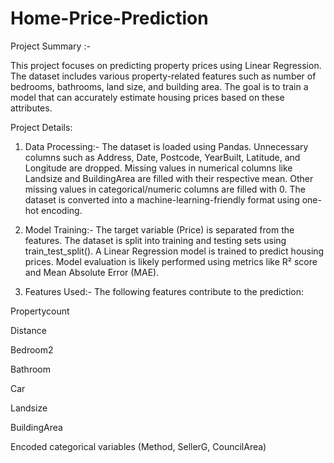 # Home-Price-Prediction
Project Summary :- 

This project focuses on predicting property prices using Linear Regression. The dataset includes various property-related features such as number of bedrooms, bathrooms, land size, and building area. The goal is to train a model that can accurately estimate housing prices based on these attributes.
 
Project Details:

1. Data Processing:-
The dataset is loaded using Pandas.
Unnecessary columns such as Address, Date, Postcode, YearBuilt, Latitude, and Longitude are dropped.
Missing values in numerical columns like Landsize and BuildingArea are filled with their respective mean.
Other missing values in categorical/numeric columns are filled with 0.
The dataset is converted into a machine-learning-friendly format using one-hot encoding.

2. Model Training:-
The target variable (Price) is separated from the features.
The dataset is split into training and testing sets using train_test_split().
A Linear Regression model is trained to predict housing prices.
Model evaluation is likely performed using metrics like R² score and Mean Absolute Error (MAE).

3. Features Used:-
The following features contribute to the prediction:

Propertycount

Distance

Bedroom2

Bathroom

Car

Landsize

BuildingArea

Encoded categorical variables (Method, SellerG, CouncilArea)

